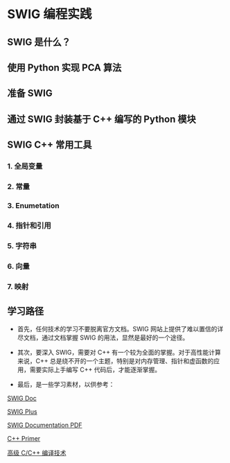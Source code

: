 # SWIG 编程实践

## SWIG 是什么？

## 使用 Python 实现 PCA 算法

## 准备 SWIG

## 通过 SWIG 封装基于 C++ 编写的 Python 模块

## SWIG C++ 常用工具

### 1. 全局变量

### 2. 常量

### 3. Enumetation

### 4. 指针和引用

### 5. 字符串

### 6. 向量

### 7. 映射

## 学习路径

- 首先，任何技术的学习不要脱离官方文档。SWIG 网站上提供了难以置信的详尽文档，通过文档掌握 SWIG 的用法，显然是最好的一个途径。

- 其次，要深入 SWIG，需要对 C++ 有一个较为全面的掌握。对于高性能计算来说，C++ 总是绕不开的一个主题，特别是对内存管理、指针和虚函数的应用，需要实际上手编写 C++ 代码后，才能逐渐掌握。

- 最后，是一些学习素材，以供参考：

[SWIG Doc](http://www.swig.org/doc.html)

[SWIG Plus](http://www.swig.org/Doc4.0/SWIGPlus.html)

[SWIG Documentation PDF](http://www.swig.org/Doc4.0/SWIGDocumentation.pdf)

[C++ Primer](https://book.douban.com/subject/25708312/)

[高级 C/C++ 编译技术](https://book.douban.com/subject/26414485/)